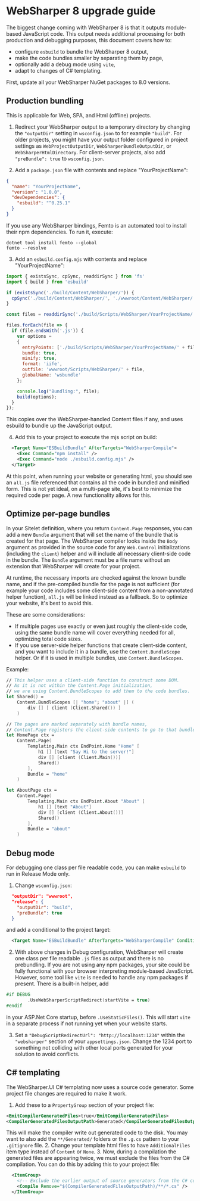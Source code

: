 # WebSharper 8 upgrade guide

The biggest change coming with WebSharper 8 is that it outputs module-based JavaScript code. This output needs additional processing for both production and debugging purposes, this document covers how to:

* configure `esbuild` to bundle the WebSharper 8 output,
* make the code bundles smaller by separating them by page,
* optionally add a debug mode using `vite`,
* adapt to changes of C# templating.

First, update all your WebSharper NuGet packages to 8.0 versions.

## Production bundling

This is applicable for Web, SPA, and Html (offline) projects.

1. Redirect your WebSharper output to a temporary directory by changing the `"outputDir"` setting in `wsconfig.json` to for example `"build"`. For older projects, you might have your output folder configured in project settings as `WebProjectOutputDir`, `WebSharperBundleOutputDir`, or `WebSharperHtmlDirectory`. For client-server projects, also add `"preBundle": true` to `wsconfig.json`.

2. Add a `package.json` file with contents and replace "YourProjectName":
  ```json
  {
    "name": "YourProjectName",
    "version": "1.0.0",
    "devDependencies": {
      "esbuild": "^0.25.1"
    }
  }
  ```

If you use any WebSharper bindings, Femto is an automated tool to install their npm dependencies. To run it, execute:
  ```
  dotnet tool install femto --global
  femto --resolve
  ```

3. Add an `esbuild.config.mjs` with contents and replace "YourProjectName":
  ```javascript
  import { existsSync, cpSync, readdirSync } from 'fs'
  import { build } from 'esbuild'
  
  if (existsSync('./build/Content/WebSharper/')) {
    cpSync('./build/Content/WebSharper/', './wwwroot/Content/WebSharper/', { recursive: true });
  }
  
  const files = readdirSync('./build/Scripts/WebSharper/YourProjectName/');
  
  files.forEach(file => {
    if (file.endsWith('.js')) {
      var options =
      {
        entryPoints: ['./build/Scripts/WebSharper/YourProjectName/' + file],
        bundle: true,
        minify: true,
        format: 'iife',
        outfile: 'wwwroot/Scripts/WebSharper/' + file,
        globalName: 'wsbundle'
      };
  
      console.log("Bundling:", file);
      build(options);
    }
  });
  ```

This copies over the WebSharper-handled Content files if any, and uses esbuild to bundle up the JavaScript output.

4. Add this to your project to execute the mjs script on build:
```xml
  <Target Name="ESBuildBundle" AfterTargets="WebSharperCompile">
    <Exec Command="npm install" />
    <Exec Command="node ./esbuild.config.mjs" />
  </Target>
```

At this point, when running your website or generating html, you should see an `all.js` file referenced that contains all the code in bundled and minified form. This is not yet ideal, on a multi-page site, it's best to minimize the required code per page. A new functionality allows for this.

## Optimize per-page bundles

In your Sitelet definition, where you return `Content.Page` responses, you can add a new `Bundle` argument that will set the name of the bundle that is created for that page. The WebSharper compiler looks inside the `Body` argument as provided in the source code for any `Web.Control` initializations (including the `client`) helper and will include all necessary client-side code in the bundle. The `Bundle` argument must be a file name without an extension that WebSharper will create for your project.

At runtime, the necessary imports are checked against the known bundle name, and if the pre-compiled bundle for the page is not sufficient (for example your code includes some client-side content from a non-annotated helper function), `all.js` will be linked instead as a fallback. So to optimize your website, it's best to avoid this.

These are some considerations:
* If multiple pages use exactly or even just roughly the client-side code, using the same bundle name will cover everything needed for all, optimizing total code sizes.
* If you use server-side helper functions that create client-side content, and you want to include it in a bundle, use the `Content.BundleScope` helper. Or if it is used in multiple bundles, use `Content.BundleScopes`.

Example:

```fsharp
// This helper uses a client-side function to construct some DOM.
// As it is not within the Content.Page initialization,
// we are using Content.BundleScopes to add them to the code bundles.
let Shared() =
    Content.BundleScopes [| "home"; "about" |] (
        div [] [ client (Client.Shared()) ]
    )

// The pages are marked separately with bundle names,
// Content.Page registers the client-side contents to go to that bundle.
let HomePage ctx =
    Content.Page(
        Templating.Main ctx EndPoint.Home "Home" [
            h1 [] [text "Say Hi to the server!"]
            div [] [client (Client.Main())]
            Shared()
        ], 
        Bundle = "home"
    )

let AboutPage ctx =
    Content.Page(
        Templating.Main ctx EndPoint.About "About" [
            h1 [] [text "About"]
            div [] [client (Client.About())]
            Shared()
        ], 
        Bundle = "about"
    )
```

## Debug mode

For debugging one class per file readable code, you can make `esbuild` to run in Release Mode only.

1. Change `wsconfig.json`:
  ```json
    "outputDir": "wwwroot",
    "release": {
      "outputDir": "build",
      "preBundle": true
    }
  ```
and add a conditional to the project target:
```xml
  <Target Name="ESBuildBundle" AfterTargets="WebSharperCompile" Condition=" '$(Configuration)' == 'Release' ">
```

2. With above changes in Debug configuration, WebSharper will create one class per file readable `.js` files as output and there is no prebundling. 
If you are not using any npm packages, your site could be fully functional with your browser interpreting module-based JavaScript.
However, some tool like `vite` is needed to handle any npm packages if present.
There is a built-in helper, add
```fsharp
#if DEBUG        
        .UseWebSharperScriptRedirect(startVite = true)
#endif
```
in your ASP.Net Core startup, before `.UseStaticFiles()`. 
This will start `vite` in a separate process if not running yet when your website starts.

3. Set a `"DebugScriptRedirectUrl": "http://localhost:1234"` within the `"websharper"` section of your `appsettings.json`.
Change the 1234 port to something not colliding with other local ports generated for your solution to avoid conflicts.

## C# templating

The WebSharper.UI C# templating now uses a source code generator. Some project file changes are required to make it work.
1. Add these to a `PropertyGroup` section of your project file:
```xml
<EmitCompilerGeneratedFiles>true</EmitCompilerGeneratedFiles>
<CompilerGeneratedFilesOutputPath>Generated</CompilerGeneratedFilesOutputPath>
```
This will make the compiler write out generated code to the disk. You may want to also add the `**/Generated/` folders or the `.g.cs` pattern to your `.gitignore` file.
2. Change your template html files to have `AdditionalFiles` item type instead of `Content` or `None`.
3. Now, during a compilation the generated files are appearing twice, we must exclude the files from the C# compilation.
You can do this by adding this to your project file:
```xml
  <ItemGroup>
    <!-- Exclude the earlier output of source generators from the C# compilation -->
    <Compile Remove="$(CompilerGeneratedFilesOutputPath)/**/*.cs" />
  </ItemGroup>
```